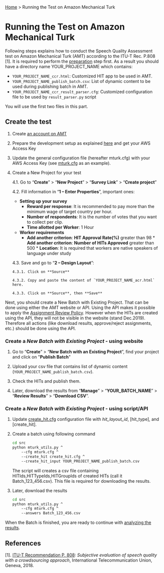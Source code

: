 [Home](../README.md) > Running the Test on Amazon Mechanical Turk

# Running the Test on Amazon Mechanical Turk

Following steps explains how to conduct the Speech Quality Assessment test on Amazon Mechanical Turk (AMT) according to
the ITU-T Rec. P.808 [1]. 
It is required to perform the [preparation](preparation.md) step first. 
As a result you should have a directory name YOUR_PROJECT_NAME which contains:
 
   * `YOUR_PROJECT_NAME_ccr.html`: Customized HIT app to be used in AMT.
   * `YOUR_PROJECT_NAME_publish_batch.csv`: List of dynamic content to be used during publishing batch in AMT.
   * `YOUR_PROJECT_NAME_ccr_result_parser.cfg`: Customized configuration file to be used by `result_parser.py` script    
    
You will use the first two files in this part.


## Create the test
1. Create [an account on AMT](https://requester.mturk.com/create/projects/new)

1. Prepare the development setup as explained [here](https://requester.mturk.com/developer) and get your AWS Access Key

1. Update the general configuration file (hereafter mturk.cfg) with your AWS Access Key (see [mturk.cfg](../src/configurations/mturk.cfg) as an example).

1. Create a New Project for your test
  
   4.1. Go to “**Create**” > “**New Project**” > “**Survey Link**” > “**Create project**”

   4.2. Fill information in “**1 – Enter Properties**”, important ones:

   * **Setting up your survey**
       * **Reward per response**: It is recommended to pay more than the minimum wage of target country per hour. 
        * **Number of respondents**: It is the number of votes that you want to collect per clip.
        * **Time allotted per Worker**: 1 Hour
   * **Worker requirements**
        * **Add another criterion**: **HIT Approval Rate(%)** greater than 98
         * **Add another criterion**: **Number of HITs Approved** greater than 500
         * **Location**: It is required that workers are native speakers of language under study

   4.3. Save and go to “**2 – Design Layout**”:
   
       4.3.1. Click on **Source**
        
       4.3.2. Copy and paste the content of `YOUR_PROJECT_NAME_acr.html` here.
      
       4.3.3. Click on **Source**, then **Save**
     
Next, you should create a New Batch with Existing Project. 
That can be done using either the AMT website or API. 
Using the API makes it possible to apply the [Assignment Review Policy](https://docs.aws.amazon.com/AWSMechTurk/latest/AWSMturkAPI/ApiReference_AssignmentReviewPolicies.html).
However when the HITs are created using the API, they will not be visible in the website (stand Dec.2019). Therefore 
all actions (like download results, approve/reject assignments, etc.) should be done using the API.

### Create a _New Batch with Existing Project_ - using website

1. Go to “**Create**” > “**New Batch with an Existing Project**”, find your project and click on "**Publish Batch**" 

1. Upload your csv file that contains list of dynamic content (`YOUR_PROJECT_NAME_publish_batch.csv`).

1. Check the HITs and publish them.

1. Later, download the results from “**Manage**” > “**YOUR_BATCH_NAME**” > “**Review Results**” > “**Download CSV**”. 

### Create a _New Batch with Existing Project_ - using script/API

1. Update [create_hit.cfg](../src/configurations/create_hit.cfg) configuration file with _hit_layout_id_, [hit_type], and [create_hit].

1. Create a batch using following command

    ```bash
    cd src
    python mturk_utils.py ^
        --cfg mturk.cfg ^
        --create_hit create_hit.cfg ^
        --create_hit_input YOUR_PROJECT_NAME_publish_batch.csv
    ```
    
    The script will creates a csv file containing HITIds,HITTypeIds,HITGroupIds of created HITs (call it Batch_123_456.csv).
    This file is required for downloading the results.
        
3. Later, download the results
    ```bash
    cd src
    python mturk_utils.py ^
        --cfg mturk.cfg ^
        --answers Batch_123_456.csv
    ```

When the Batch is finished, you are ready to continue with [analyzing the results](results.md). 
## References
[1]. [ITU-T Recommendation P. 808](https://www.itu.int/rec/T-REC-P.808/en): _Subjective evaluation of speech quality with a crowdsourcing approach_, International Telecommunication Union, Geneva, 2018.
   